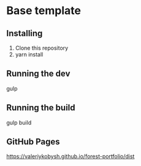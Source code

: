 # Base template

## Installing
1. Clone this repository
2. yarn install
 
## Running the dev
gulp

## Running the build
gulp build

## GitHub Pages ###
https://valeriykobysh.github.io/forest-portfolio/dist